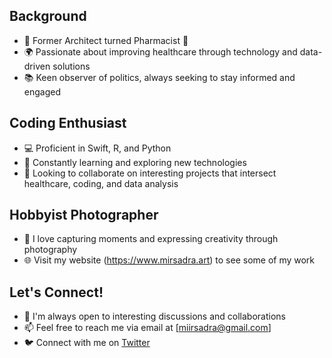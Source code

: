 ## Background
- 🏢 Former Architect turned Pharmacist 💊
- 🌍 Passionate about improving healthcare through technology and data-driven solutions
- 📚 Keen observer of politics, always seeking to stay informed and engaged

## Coding Enthusiast
- 💻 Proficient in Swift, R, and Python
- 🌱 Constantly learning and exploring new technologies
- 👯 Looking to collaborate on interesting projects that intersect healthcare, coding, and data analysis

## Hobbyist Photographer
- 📸 I love capturing moments and expressing creativity through photography
- 🌐 Visit my website (https://www.mirsadra.art) to see some of my work

## Let's Connect!
- 💬 I'm always open to interesting discussions and collaborations
- 📫 Feel free to reach me via email at [miirsadra@gmail.com]
- 🐦 Connect with me on [Twitter]([https://twitter.com/MirsadraMolaei])

